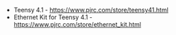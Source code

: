 * Teensy 4.1 - https://www.pjrc.com/store/teensy41.html
* Ethernet Kit for Teensy 4.1 - https://www.pjrc.com/store/ethernet_kit.html
